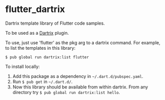 # flutter_dartrix
Dartrix template library of Flutter code samples.

To be used as a [Dartrix](https://pub.dev/packages/dartrix) plugin.

To use, just use 'flutter' as the pkg arg to a dartrix command. For example, to list the templates in this library:

`$ pub global run dartrix:list flutter`

To install locally:

1. Add this package as a dependency in `~/.dart.d/pubspec.yaml`.
2. Run `$ pub get` in `~/.dart.d/`.
3. Now this library should be available from within dartrix. From any directory try `$ pub global run dartrix:list hello`.
